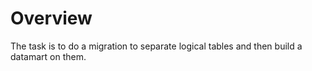# Overview
The task is to do a migration to separate logical tables and then build a datamart on them.


